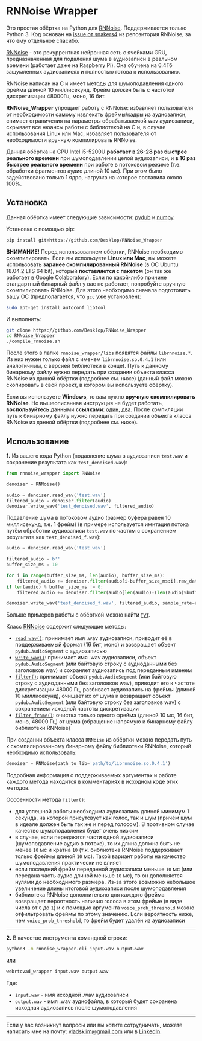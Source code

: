 # RNNoise Wrapper

Это простая обёртка на Python для [RNNoise](https://github.com/xiph/rnnoise). Поддерживается только Python 3. Код основан на [issue от snakers4](https://github.com/xiph/rnnoise/issues/69) из репозитория RNNoise, за что ему отдельное спасибо.

[RNNoise](https://people.xiph.org/~jm/demo/rnnoise/) - это рекуррентная нейронная сеть с ячейками GRU, предназначенная для подаления шума в аудиозаписи в реальном времени (работает даже на Raspberry Pi). Она обучена на 6.4Гб зашумленных аудиозаписях и полностью готова к использованию.

RNNoise написан на C и имеет методы для шумоподавления одного фрейма длиной 10 миллисекунд. Фрейм должен быть с частотой дискретизации 48000Гц, моно, 16 бит.

**RNNoise_Wrapper** упрощает работу с RNNoise: избавляет пользователя от необходимости самому извлекать фреймы/кадры из аудиозаписи, снимает ограничения на параметры обрабатываемой wav аудиозаписи, скрывает все нюансы работы с библиотекой на C и, в случае использования Linux или Mac, избавляет пользователя от необходимости вручную компилировать RNNoise.

Данная обёртка на CPU Intel i5-5200U **работает в 26-28 раз быстрее реального времени** при шумоподавлении целой аудиозаписи, и **в 16 раз быстрее реального времени** при работе в потоковом режиме (т.е. обработки фрагментов аудио длиной 10 мс). При этом было задействовано только 1 ядро, нагрузка на которое составила около 100%.

## Установка

Данная обёртка имеет следующие зависимости: [pydub](https://github.com/jiaaro/pydub) и [numpy](https://github.com/numpy/numpy).

Установка с помощью pip:
```bash
pip install git+https://github.com/Desklop/RNNoise_Wrapper
```

**ВНИМАНИЕ!** Перед использованием обёртки, RNNoise необходимо скомпилировать. Если вы используете **Linux или Mac**, вы можете использовать **заранее скомпилированный RNNoise** (в ОС Ubuntu 18.04.2 LTS 64 bit), который **поставляется с пакетом** (он так же работает в Google Colaboratory). Если по какой-либо причине стандартный бинарный файл у вас не работает, попробуйте вручную скомпилировать RNNoise. Для этого необходимо сначала подготовить вашу ОС (предполагается, что `gcc` уже установлен):
```bash
sudo apt-get install autoconf libtool
```
И выполнить:
```bash
git clone https://github.com/Desklop/RNNoise_Wrapper
cd RNNoise_Wrapper
./compile_rnnoise.sh
```
После этого в папке `rnnoise_wrapper/libs` появятся файлы `librnnoise.*`. Из них нужен только файл с именем `librnnoise.so.0.4.1` (или аналогичным, с версией библиотеки в конце). Путь к данному бинарному файлу нужно передать при создании объекта класса RNNoise из данной обёртки (подробнее см. ниже) (данный файл можно скопировать в свой проект, в котором вы используете обёртку).

Если вы используете **Windows**, то вам нужно **вручную скомпилировать RNNoise**. Но вышеописанная инструкция не будет работать, **воспользуйтесь** данными **ссылками**: [один](https://github.com/xiph/rnnoise/issues/34), [два](https://github.com/jagger2048/rnnoise-windows). После компиляции путь к бинарному файлу нужно передать при создании объекта класса RNNoise из данной обёртки (подробнее см. ниже).

## Использование

**1.** Из вашего кода Python (подавление шума в аудиозаписи `test.wav` и сохранение результата как `test_denoised.wav`):
```python
from rnnoise_wrapper import RNNoise

denoiser = RNNoise()

audio = denoiser.read_wav('test.wav')
filtered_audio = denoiser.filter(audio)
denoiser.write_wav('test_denoised.wav', filtered_audio)
```

Подавление шума в потоковом аудио (размер буфера равен 10 миллисекунд, т.е. 1 фрейм) (в примере используется имитация потока путём обработки аудиозаписи `test.wav` по частям с сохранением результата как `test_denoised_f.wav`):
```python
audio = denoiser.read_wav('test.wav')

filtered_audio = b''
buffer_size_ms = 10

for i in range(buffer_size_ms, len(audio), buffer_size_ms):
    filtered_audio += denoiser.filter(audio[i-buffer_size_ms:i].raw_data, sample_rate=audio.frame_rate)
if len(audio) % buffer_size_ms != 0:
    filtered_audio += denoiser.filter(audio[len(audio)-(len(audio)%buffer_size_ms):].raw_data, sample_rate=audio.frame_rate)

denoiser.write_wav('test_denoised_f.wav', filtered_audio, sample_rate=audio.frame_rate)
```

Больше примеров работы с обёрткой можно найти [тут](https://github.com/Desklop/RNNoise_Wrapper/blob/master/rnnoise_wrapper/rnnoise_wrapper.py#L331).

Класс [RNNoise](https://github.com/Desklop/RNNoise_Wrapper/blob/master/rnnoise_wrapper/rnnoise_wrapper.py#L30) содержит следующие методы:

- [`read_wav()`](https://github.com/Desklop/RNNoise_Wrapper/blob/master/rnnoise_wrapper/rnnoise_wrapper.py#L263): принимает имя .wav аудиозаписи, приводит её в поддерживаемый формат (16 бит, моно) и возвращает объект `pydub.AudioSegment` с аудиозаписью
- [`write_wav()`](https://github.com/Desklop/RNNoise_Wrapper/blob/master/rnnoise_wrapper/rnnoise_wrapper.py#L284): принимает имя .wav аудиозаписи, объект `pydub.AudioSegment` (или байтовую строку с аудиоданными без заголовков wav) и сохраняет аудиозапись под переданным именем
- [`filter()`](https://github.com/Desklop/RNNoise_Wrapper/blob/master/rnnoise_wrapper/rnnoise_wrapper.py#L157): принимает объект `pydub.AudioSegment` (или байтовую строку с аудиоданными без заголовков wav), приводит его к частоте дискретизации 48000 Гц, разбивает аудиозапись на фреймы (длиной 10 миллисекунд), очищает их от шума и возвращает объект `pydub.AudioSegment` (или байтовую строку без заголовков wav) с сохранением исходной частоты дискретизации
- [`filter_frame()`](https://github.com/Desklop/RNNoise_Wrapper/blob/master/rnnoise_wrapper/rnnoise_wrapper.py#L135): очистка только одного фрейма (длиной 10 мс, 16 бит, моно, 48000 Гц) от шума (обращение напрямую к бинарному файлу библиотеки RNNoise)

При создании объекта класса `RNNoise` из обёртки можно передать путь к скомпилированному бинарному файлу библиотеки RNNoise, который необходимо использовать:
```python
denoiser = RNNoise(path_to_lib='path/to/librnnoise.so.0.4.1')
```

Подробная информация о поддерживаемых аргументах и работе каждого метода находится в комментариях в исходном коде этих методов.

Особенности метода `filter()`:

- для успешной работы необходима аудиозапись длиной минимум 1 секунда, на которой присутсвует как голос, так и шум (причём шум в идеале должен быть так же и перед голосом). В противном случае качество шумоподавления будет очень низким
- в случае, если передаются части одной аудиозаписи (шумоподавление аудио в потоке), то их длина должна быть не менее `10` мс и кратна `10` (т.к. библиотека RNNoise поддерживает только фреймы длиной `10` мс). Такой вариант работы на качество шумоподавления практически не влияет
- если последний фрейм переданной аудиозаписи меньше `10` мс (или передана часть аудио длиной меньше `10` мс), то он дополняется нулями до необходимого размера. Из-за этого возможно небольшое увеличение длины итоговой аудиозаписи после шумоподавления
- библиотека RNNoise дополнительно для каждого фрейма возвращает вероятность наличия голоса в этом фрейме (в виде числа от `0` до `1`) и с помощью аргумента `voice_prob_threshold` можно отфильтровать фреймы по этому значению. Если вероятность ниже, чем `voice_prob_threshold`, то фрейм будет удалён из аудиозаписи

---

**2.** В качестве инструмента командной строки:
```bash
python3 -m rnnoise_wrapper.cli input.wav output.wav
```
или
```bash
webrtcvad_wrapper input.wav output.wav
```

Где:

- `input.wav` - имя исходной .wav аудиозаписи
- `output.wav` - имя .wav аудиофайла, в который будет сохранена исходная аудиозапись после шумоподавления

---

Если у вас возникнут вопросы или вы хотите сотрудничать, можете написать мне на почту: vladsklim@gmail.com или в [LinkedIn](https://www.linkedin.com/in/vladklim/).